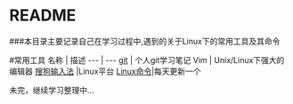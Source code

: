 # README


###本目录主要记录自己在学习过程中,遇到的关于Linux下的常用工具及其命令



#常用工具
 名称 | 描述 
--- | --- 
[git](http://blog.csdn.net/u013492736/article/category/5641611) | 个人git学习笔记
Vim | Unix/Linux下强大的编辑器
[搜狗输入法](http://www.jianshu.com/p/8e870f68e487) |Linux平台
[Linux命令](https://github.com/zhangYongHong/LinuxTool/blob/master/%E6%AF%8F%E5%A4%A9%E4%B8%80%E4%B8%AALinux%E5%B8%B8%E7%94%A8%E5%91%BD%E4%BB%A4)|每天更新一个



未完，继续学习整理中...
